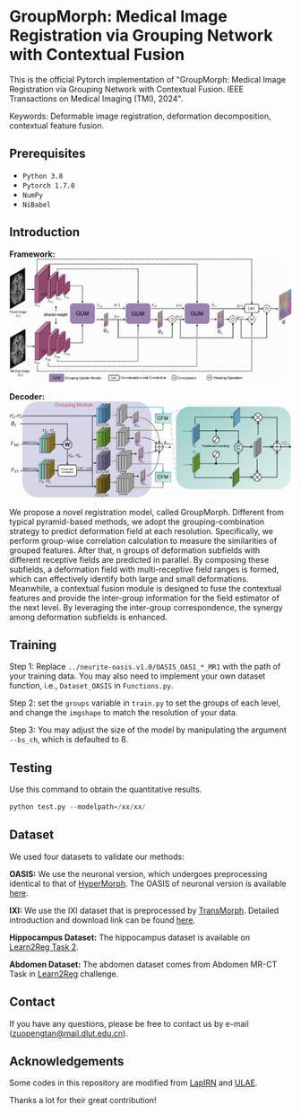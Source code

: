 # GroupMorph: Medical Image Registration via Grouping Network with Contextual Fusion
This is the official Pytorch implementation of "GroupMorph: Medical Image Registration via Grouping Network with Contextual Fusion. IEEE Transactions on Medical Imaging (TMI), 2024".

Keywords: Deformable image registration, deformation decomposition, contextual feature fusion.
## Prerequisites
- `Python 3.8`
- `Pytorch 1.7.0`
- `NumPy`
- `NiBabel`
  
## Introduction
**Framework:**
![Framework](https://github.com/TVayne/GroupMorph/blob/main/figure/framwork.png)

**Decoder:**
![decoder](https://github.com/TVayne/GroupMorph/blob/main/figure/decoder.png)

We propose a novel registration model, called GroupMorph. Different from typical pyramid-based methods, we adopt the grouping-combination strategy to predict deformation field at each resolution. 
Specifically, we perform group-wise correlation calculation to measure the similarities of grouped features. After that, n groups of deformation subfields with different receptive fields are predicted in parallel. By composing these subfields, a deformation field with multi-receptive field ranges is formed, which can effectively identify both large and small deformations. Meanwhile, a contextual fusion module is designed to fuse the contextual features and provide the inter-group information for the field estimator of the next level. 
By leveraging the inter-group correspondence, the synergy among deformation subfields is enhanced.

## Training
Step 1: Replace `../neurite-oasis.v1.0/OASIS_OAS1_*_MR1` with the path of your training data. You may also need to implement your own dataset function, i.e., `Dataset_OASIS` in `Functions.py`.

Step 2: set the `groups` variable in `train.py` to set the groups of each level, and change the `imgshape` to match the resolution of your data.

Step 3: You may adjust the size of the model by manipulating the argument `--bs_ch`, which is defaulted to 8.


## Testing
Use this command to obtain the quantitative results.
```python
python test.py --modelpath=/xx/xx/
```
## Dataset
We used four datasets to validate our methods:

**OASIS:** We use the neuronal version, which undergoes preprocessing identical to that of [HyperMorph](https://arxiv.org/abs/2101.01035). The OASIS of neuronal version is available [here](https://github.com/adalca/medical-datasets/blob/master/neurite-oasis.md).

**IXI:** We use the IXI dataset that is preprocessed by [TransMorph](https://www.sciencedirect.com/science/article/abs/pii/S1361841522002432). Detailed introduction and download link can be found [here](https://github.com/junyuchen245/TransMorph_Transformer_for_Medical_Image_Registration/blob/main/IXI/TransMorph_on_IXI.md).

**Hippocampus Dataset:** The hippocampus dataset is available on [Learn2Reg Task 2](https://learn2reg.grand-challenge.org/Datasets/).

**Abdomen Dataset:** The abdomen dataset comes from Abdomen MR-CT Task in [Learn2Reg](https://learn2reg.grand-challenge.org/Datasets/) challenge.

## Contact
If you have any questions, please be free to contact us by e-mail (zuopengtan@mail.dlut.edu.cn).

## Acknowledgements
Some codes in this repository are modified from [LapIRN](https://github.com/cwmok/LapIRN) and [ULAE](https://github.com/wanghaostu/ULAE-net).

Thanks a lot for their great contribution!

